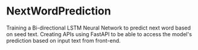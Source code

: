 # NextWordPrediction
Training a Bi-directional LSTM Neural Network to predict next word based on seed text. Creating APIs using FastAPI to be able to access the model's prediction based on input text from front-end.
